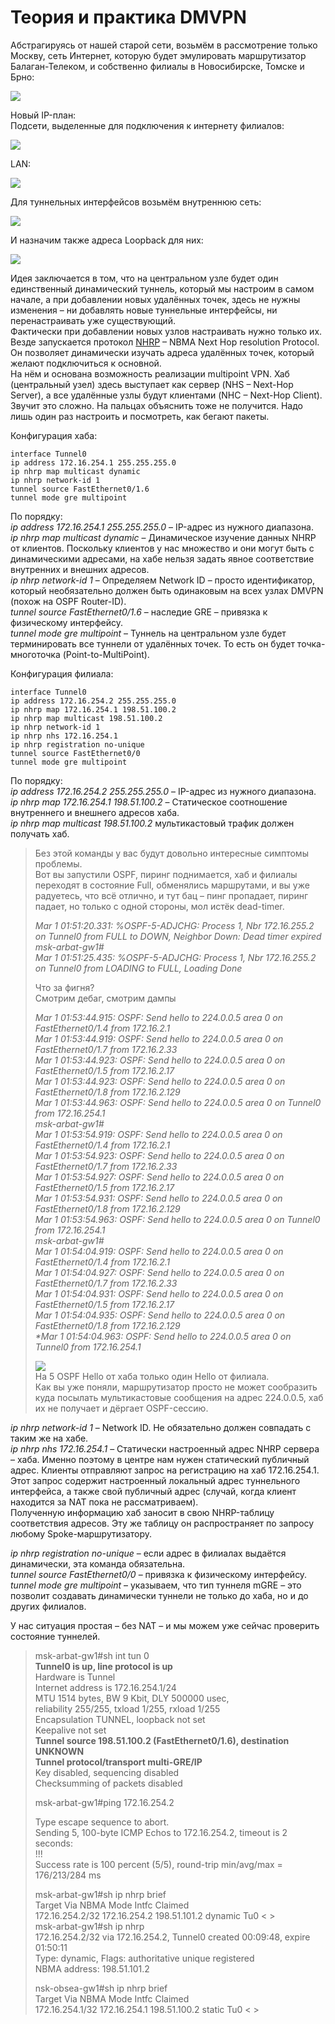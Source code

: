 # Теория и практика DMVPN


Абстрагируясь от нашей старой сети, возьмём в рассмотрение только Москву, сеть Интернет, которую будет эмулировать маршрутизатор Балаган-Телеком, и собственно филиалы в Новосибирске, Томске и Брно:

![](http://img-fotki.yandex.ru/get/4116/83739833.23/0_abac0_a0da6ce2_XL.jpg)

Новый IP-план:  
Подсети, выделенные для подключения к интернету филиалов:

![](http://img-fotki.yandex.ru/get/5638/83739833.23/0_abbe5_7cdef57c_XL.jpg)

LAN:

![](http://img-fotki.yandex.ru/get/5644/83739833.23/0_abbe6_5d8f81b1_XL.jpg)

Для туннельных интерфейсов возьмём внутреннюю сеть:

![](http://img-fotki.yandex.ru/get/6433/83739833.23/0_abbe7_19c2e9b9_XL.jpg)

И назначим также адреса Loopback для них:

![](http://img-fotki.yandex.ru/get/5633/83739833.23/0_abbe8_ae57f462_XL.jpg)

Идея заключается в том, что на центральном узле будет один единственный динамический туннель, который мы настроим в самом начале, а при добавлении новых удалённых точек, здесь не нужны изменения – ни добавлять новые туннельные интерфейсы, ни перенастраивать уже существующий.  
Фактически при добавлении новых узлов настраивать нужно только их.  
Везде запускается протокол [NHRP](http://searchnetworking.techtarget.com/definition/Next-Hop-Resolution-Protocol) – NBMA Next Hop resolution Protocol.  
Он позволяет динамически изучать адреса удалённых точек, который желают подключиться к основной.  
На нём и основана возможность реализации multipoint VPN. Хаб \(центральный узел\) здесь выступает как сервер \(NHS – Next-Hop Server\), а все удалённые узлы будут клиентами \(NHC – Next-Hop Client\).  
Звучит это сложно. На пальцах объяснить тоже не получится. Надо лишь один раз настроить и посмотреть, как бегают пакеты.

Конфигурация хаба:

```text
interface Tunnel0
ip address 172.16.254.1 255.255.255.0
ip nhrp map multicast dynamic
ip nhrp network-id 1
tunnel source FastEthernet0/1.6
tunnel mode gre multipoint
```

По порядку:  
_ip address 172.16.254.1 255.255.255.0_ – IP-адрес из нужного диапазона.  
_ip nhrp map multicast dynamic_ – Динамическое изучение данных NHRP от клиентов. Поскольку клиентов у нас множество и они могут быть с динамическими адресами, на хабе нельзя задать явное соответствие внутренних и внешних адресов.  
_ip nhrp network-id 1_ – Определяем Network ID – просто идентификатор, который необязательно должен быть одинаковым на всех узлах DMVPN \(похож на OSPF Router-ID\).  
_tunnel source FastEthernet0/1.6_ – наследие GRE – привязка к физическому интерфейсу.  
_tunnel mode gre multipoint_ – Туннель на центральном узле будет терминировать все туннели от удалённых точек. То есть он будет точка-многоточка \(Point-to-MultiPoint\).

Конфигурация филиала:

```text
interface Tunnel0
ip address 172.16.254.2 255.255.255.0
ip nhrp map 172.16.254.1 198.51.100.2
ip nhrp map multicast 198.51.100.2
ip nhrp network-id 1
ip nhrp nhs 172.16.254.1
ip nhrp registration no-unique
tunnel source FastEthernet0/0
tunnel mode gre multipoint
```

По порядку:  
_ip address 172.16.254.2 255.255.255.0_ – IP-адрес из нужного диапазона.  
_ip nhrp map 172.16.254.1 198.51.100.2_ – Статическое соотношение внутреннего и внешнего адресов хаба.  
_ip nhrp map multicast 198.51.100.2_ мультикастовый трафик должен получать хаб.

> Без этой команды у вас будут довольно интересные симптомы проблемы.  
> Вот вы запустили OSPF, пиринг поднимается, хаб и филиалы переходят в состояние Full, обменялись маршрутами, и вы уже радуетесь, что всё отлично, и тут бац – пинг пропадает, пиринг падает, но только с одной стороны, мол истёк dead-timer.  
>   
> _Mar 1 01:51:20.331: %OSPF-5-ADJCHG: Process 1, Nbr 172.16.255.2 on Tunnel0 from FULL to DOWN, Neighbor Down: Dead timer expired  
> msk-arbat-gw1\#  
> Mar 1 01:51:25.435: %OSPF-5-ADJCHG: Process 1, Nbr 172.16.255.2 on Tunnel0 from LOADING to FULL, Loading Done_  
>   
> Что за фигня?  
> Смотрим дебаг, смотрим дампы  
>   
> _Mar 1 01:53:44.915: OSPF: Send hello to 224.0.0.5 area 0 on FastEthernet0/1.4 from 172.16.2.1  
> Mar 1 01:53:44.919: OSPF: Send hello to 224.0.0.5 area 0 on FastEthernet0/1.7 from 172.16.2.33  
> Mar 1 01:53:44.923: OSPF: Send hello to 224.0.0.5 area 0 on FastEthernet0/1.5 from 172.16.2.17  
> Mar 1 01:53:44.923: OSPF: Send hello to 224.0.0.5 area 0 on FastEthernet0/1.8 from 172.16.2.129  
> Mar 1 01:53:44.963: OSPF: Send hello to 224.0.0.5 area 0 on Tunnel0 from 172.16.254.1  
> msk-arbat-gw1\#  
> Mar 1 01:53:54.919: OSPF: Send hello to 224.0.0.5 area 0 on FastEthernet0/1.4 from 172.16.2.1  
> Mar 1 01:53:54.923: OSPF: Send hello to 224.0.0.5 area 0 on FastEthernet0/1.7 from 172.16.2.33  
> Mar 1 01:53:54.927: OSPF: Send hello to 224.0.0.5 area 0 on FastEthernet0/1.5 from 172.16.2.17  
> Mar 1 01:53:54.931: OSPF: Send hello to 224.0.0.5 area 0 on FastEthernet0/1.8 from 172.16.2.129  
> Mar 1 01:53:54.963: OSPF: Send hello to 224.0.0.5 area 0 on Tunnel0 from 172.16.254.1  
> msk-arbat-gw1\#  
> Mar 1 01:54:04.919: OSPF: Send hello to 224.0.0.5 area 0 on FastEthernet0/1.4 from 172.16.2.1  
> Mar 1 01:54:04.927: OSPF: Send hello to 224.0.0.5 area 0 on FastEthernet0/1.7 from 172.16.2.33  
> Mar 1 01:54:04.931: OSPF: Send hello to 224.0.0.5 area 0 on FastEthernet0/1.5 from 172.16.2.17  
> Mar 1 01:54:04.935: OSPF: Send hello to 224.0.0.5 area 0 on FastEthernet0/1.8 from 172.16.2.129  
> \*Mar 1 01:54:04.963: OSPF: Send hello to 224.0.0.5 area 0 on Tunnel0 from 172.16.254.1_  
>   
> ![](http://img-fotki.yandex.ru/get/6427/83739833.23/0_abbfc_db7c306e_XXL.jpg)  
> На 5 OSPF Hello от хаба только один Hello от филиала.  
> Как вы уже поняли, маршрутизатор просто не может сообразить куда посылать мультикастовые сообщения на адрес 224.0.0.5, хаб их не получает и дёргает OSPF-сессию.

_ip nhrp network-id 1_ – Network ID. Не обязательно должен совпадать с таким же на хабе.  
_ip nhrp nhs 172.16.254.1_ – Статически настроенный адрес NHRP сервера – хаба. Именно поэтому в центре нам нужен статический публичный адрес. Клиенты отправляют запрос на регистрацию на хаб 172.16.254.1. Этот запрос содержит настроенный локальный адрес туннельного интерфейса, а также свой публичный адрес \(случай, когда клиент находится за NAT пока не рассматриваем\).  
Полученную информацию хаб заносит в свою NHRP-таблицу соответствия адресов. Эту же таблицу он распространяет по запросу любому Spoke-маршрутизатору.

_ip nhrp registration no-unique_ – если адрес в филиалах выдаётся динамически, эта команда обязательна.  
_tunnel source FastEthernet0/0_ – привязка к физическому интерфейсу.  
_tunnel mode gre multipoint_ – указываем, что тип туннеля mGRE – это позволит создавать динамически туннели не только до хаба, но и до других филиалов.

У нас ситуация простая – без NAT – и мы можем уже сейчас проверить состояние туннелей.

> msk-arbat-gw1\#sh int tun 0  
> **Tunnel0 is up, line protocol is up**  
> Hardware is Tunnel  
> Internet address is 172.16.254.1/24  
> MTU 1514 bytes, BW 9 Kbit, DLY 500000 usec,  
> reliability 255/255, txload 1/255, rxload 1/255  
> Encapsulation TUNNEL, loopback not set  
> Keepalive not set  
> **Tunnel source 198.51.100.2 \(FastEthernet0/1.6\), destination UNKNOWN**  
> **Tunnel protocol/transport multi-GRE/IP**  
> Key disabled, sequencing disabled  
> Checksumming of packets disabled
>
> msk-arbat-gw1\#ping 172.16.254.2  
>   
> Type escape sequence to abort.  
> Sending 5, 100-byte ICMP Echos to 172.16.254.2, timeout is 2 seconds:  
> !!!  
> Success rate is 100 percent \(5/5\), round-trip min/avg/max = 176/213/284 ms
>
> msk-arbat-gw1\#sh ip nhrp brief  
> Target Via NBMA Mode Intfc Claimed  
> 172.16.254.2/32 172.16.254.2 198.51.101.2 dynamic Tu0 &lt; &gt;  
> msk-arbat-gw1\#sh ip nhrp  
> 172.16.254.2/32 via 172.16.254.2, Tunnel0 created 00:09:48, expire 01:50:11  
> Type: dynamic, Flags: authoritative unique registered  
> NBMA address: 198.51.101.2  
>   
> nsk-obsea-gw1\#sh ip nhrp brief  
> Target Via NBMA Mode Intfc Claimed  
> 172.16.254.1/32 172.16.254.1 198.51.100.2 static Tu0 &lt; &gt;
